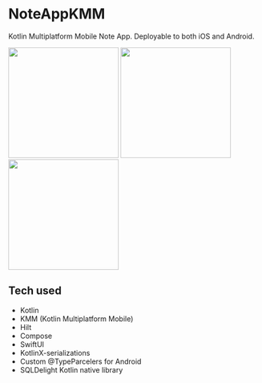 # NoteAppKMM
Kotlin Multiplatform Mobile Note App. Deployable to both iOS and Android.

[<img src="https://user-images.githubusercontent.com/5157474/195507303-872f0437-f23d-4a3b-aca7-907e20d4ac68.png" width="220"/>](https://user-images.githubusercontent.com/5157474/195507303-872f0437-f23d-4a3b-aca7-907e20d4ac68.png)
[<img src="https://user-images.githubusercontent.com/5157474/195507329-70f37387-9621-46c0-84bd-dec4372b0001.png" width="220"/>](https://user-images.githubusercontent.com/5157474/195507329-70f37387-9621-46c0-84bd-dec4372b0001.png)
[<img src="https://user-images.githubusercontent.com/5157474/195507366-e62659da-1c53-44f2-909a-8ea840720752.png" width="220"/>](https://user-images.githubusercontent.com/5157474/195507366-e62659da-1c53-44f2-909a-8ea840720752.png)


## Tech used
- Kotlin
- KMM (Kotlin Multiplatform Mobile)
- Hilt
- Compose
- SwiftUI
- KotlinX-serializations
- Custom @TypeParcelers for Android
- SQLDelight Kotlin native library

<!--
To install the Apk:

1. Open this link on your Android device:
   https://github.com/realityexpander/calorieTrack/blob/master/bikingtrack_1.0.apk
2. Tap the "skewer" menu and tap the "download"

   [![](https://user-images.githubusercontent.com/5157474/147434050-57102a30-af32-46ed-a90b-d94e0c4a4f35.jpg)]()
3. Allow the file to download (DO NOT click "show details")
4. After the file is downloaded, click "OK" to install
5. Click "OK" to install
6. Click "OK" to launch

If you have developer options turned on, you may need to turn off "USB Debugging" if the "Waiting for debugger" dialog is displayed.
-->
